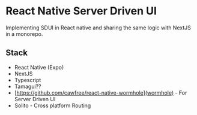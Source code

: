 # React Native Server Driven UI

Implementing SDUI in React native and sharing the same logic with NextJS in a monorepo.

## Stack

- React Native (Expo)
- NextJS
- Typescript
- Tamagui??
- [https://github.com/cawfree/react-native-wormhole](wormhole) - For Server Driven UI
- Solito - Cross platform Routing

